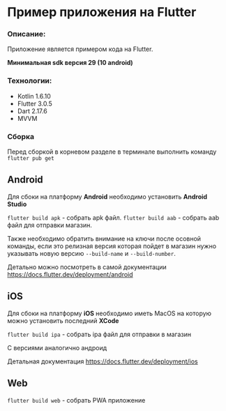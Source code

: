# Пример приложения на Flutter
### Описание:
Приложение является примером кода на Flutter.

**Минимальная sdk версия 29 (10 android)**
### Технологии:
- Kotlin 1.6.10
- Flutter 3.0.5
- Dart 2.17.6 
- MVVM

### Сборка
Перед сборкой в корневом разделе в терминале выполнить команду ```flutter pub get```

## Android
Для сбоки на платформу **Android** необходимо установить **Android Studio**

```flutter build apk``` - собрать apk файл.
```flutter build aab``` - собрать aab файл для отправки магазин.

Также необходимо обратить внимание на ключи после осовной команды, если это релизная версия которая пойдет в магазин нужно указывать новую версию ```--build-name``` и ```--build-number```.

Детально можно посмотреть в самой документации https://docs.flutter.dev/deployment/android

## iOS
Для сбоки на платформу **iOS** необходимо иметь MacOS на которую можно установить последний **XCode**

```flutter build ipa``` - собрать ipa файл для отправки в магазин

С версиями аналогично андроид

Детальная документация https://docs.flutter.dev/deployment/ios

## Web
```flutter build web``` - собрать PWA приложение

